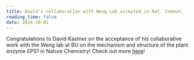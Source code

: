 ```yaml
---
title: David's collaboration with Weng Lab accepted in Nat. Commun.
reading_time: false
date: 2024-10-01
---
```

Congratulations to David Kastner on the acceptance of his collaborative work with the Weng lab at BU on the mechanism and structure of the plant enzyme EPS1 in Nature Chemistry! Check out more [here](/publication/torrensspence-mechanistic-2024/)!

<!--more-->

